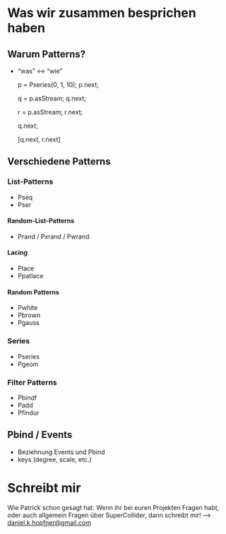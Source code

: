 # Was wir zusammen besprichen haben

## Warum Patterns?

-   &ldquo;was&rdquo; <-> &ldquo;wie&rdquo;

    p = Pseries(0, 1, 10);
    p.next;
    
    q = p.asStream;
    q.next;
    
    r = p.asStream;
    r.next; 
    
    q.next; 
    
    [q.next, r.next] 


## Verschiedene Patterns


### List-Patterns

-   Pseq
-   Pser



#### Random-List-Patterns

-   Prand / Pxrand / Pwrand


#### Lacing

-   Place
-   Ppatlace


#### Random Patterns

- Pwhite
- Pbrown
- Pgauss


### Series

-   Pseries
-   Pgeom



### Filter Patterns

-   Pbindf
-   Padd
-   Pfindur


## Pbind / Events

-  Beziehnung Events und Pbind   
-   keys (degree, scale, etc.)


# Schreibt mir

Wie Patrick schon gesagt hat: Wenn ihr bei euren Projekten Fragen habt, oder auch allgemein Fragen über SuperCollider, dann schreibt mir! --> daniel.k.hopfner@gmail.com
